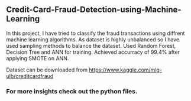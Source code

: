 ## Credit-Card-Fraud-Detection-using-Machine-Learning

In this project, I have tried to classify the fraud transactions using diffrent machine learning algorithms. As dataset is highly unbalanced so I have used sampling methods to balance the dataset. Used Random Forest, Decision Tree and ANN for training. Achieved accurracy of 99.4% after applying SMOTE on ANN.

Dataset can be downloaded from https://www.kaggle.com/mlg-ulb/creditcardfraud

### For more insights check out the python files.
